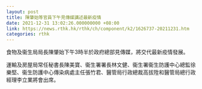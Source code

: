 ```yaml
---
layout: post
title: 陳肇始等官員下午見傳媒講述最新疫情
date: 2021-12-31 13:02:26.000000000 +08:00
link: https://news.rthk.hk/rthk/ch/component/k2/1626737-20211231.htm
categories: rthk
---
```


食物及衞生局局長陳肇始下午3時半於政府總部見傳媒，將交代最新疫情發展。

運輸及房屋局常任秘書長陳美寶、衞生署署長林文健、衞生署衞生防護中心總監徐樂堅、衞生防護中心傳染病處主任張竹君、醫管局行政總裁高拔陞和醫管局總行政經理李立業將會出席。
